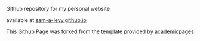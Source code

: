 Github repository for my personal website

available at [sam-a-levy.github.io](http://sam-a-levy.github.io/)

This Github Page was forked from the template provided by [academicpages](https://github.com/academicpages/academicpages.github.io)
